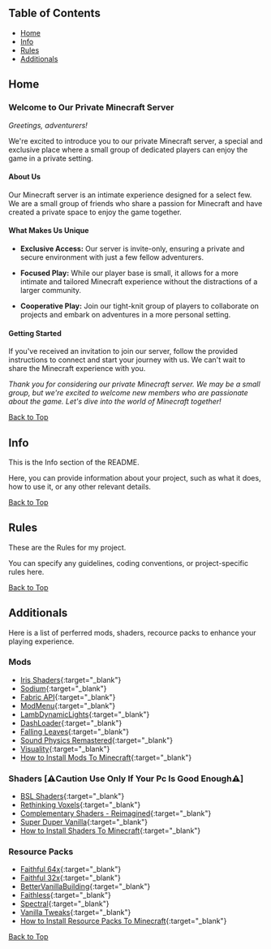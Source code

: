 <!-- Create a GitHub Pages README -->

## Table of Contents
- [Home](#home)
- [Info](#info)
- [Rules](#rules)
- [Additionals](#additionals)

<div id="home"></div>

## Home

### Welcome to Our Private Minecraft Server

*Greetings, adventurers!*

We're excited to introduce you to our private Minecraft server, a special and exclusive place where a small group of dedicated players can enjoy the game in a private setting.

#### About Us
Our Minecraft server is an intimate experience designed for a select few. We are a small group of friends who share a passion for Minecraft and have created a private space to enjoy the game together.

#### What Makes Us Unique
- **Exclusive Access:** Our server is invite-only, ensuring a private and secure environment with just a few fellow adventurers.

- **Focused Play:** While our player base is small, it allows for a more intimate and tailored Minecraft experience without the distractions of a larger community.

- **Cooperative Play:** Join our tight-knit group of players to collaborate on projects and embark on adventures in a more personal setting.

#### Getting Started
If you've received an invitation to join our server, follow the provided instructions to connect and start your journey with us. We can't wait to share the Minecraft experience with you.

*Thank you for considering our private Minecraft server. We may be a small group, but we're excited to welcome new members who are passionate about the game. Let's dive into the world of Minecraft together!*


[Back to Top](#table-of-contents)

<div id="info"></div>

## Info
This is the Info section of the README.

Here, you can provide information about your project, such as what it does, how to use it, or any other relevant details.

[Back to Top](#table-of-contents)

<div id="rules"></div>

## Rules
These are the Rules for my project.

You can specify any guidelines, coding conventions, or project-specific rules here.

[Back to Top](#table-of-contents)

<div id="additionals"></div>

## Additionals
Here is a list of perferred mods, shaders, recource packs to enhance your playing experience.

### Mods
- [Iris Shaders](https://modrinth.com/mod/iris){:target="_blank"}
- [Sodium](https://modrinth.com/mod/sodium){:target="_blank"}
- [Fabric API](https://modrinth.com/mod/fabric-api){:target="_blank"}
- [ModMenu](https://modrinth.com/mod/modmenu){:target="_blank"}
- [LambDynamicLights](https://modrinth.com/mod/lambdynamiclights){:target="_blank"}
- [DashLoader](https://modrinth.com/mod/dashloader){:target="_blank"}
- [Falling Leaves](https://modrinth.com/mod/fallingleaves){:target="_blank"}
- [Sound Physics Remastered](https://modrinth.com/mod/sound-physics-remastered){:target="_blank"}
- [Visuality](https://modrinth.com/mod/visuality){:target="_blank"}
- [How to Install Mods To Minecraft](https://www.youtube.com/watch?v=RLteMhIob_k){:target="_blank"}

### Shaders [⚠️Caution Use Only If Your Pc Is Good Enough⚠️]
- [BSL Shaders](https://modrinth.com/shader/bsl-shaders){:target="_blank"}
- [Rethinking Voxels](https://modrinth.com/shader/rethinking-voxels){:target="_blank"}
- [Complementary Shaders - Reimagined](https://modrinth.com/shader/complementary-reimagined){:target="_blank"}
- [Super Duper Vanilla](https://modrinth.com/shader/super-duper-vanilla){:target="_blank"}
- [How to Install Shaders To Minecraft](https://www.youtube.com/watch?v=Hw9QeeTFkEI){:target="_blank"}

### Resource Packs
- [Faithful 64x](https://modrinth.com/resourcepack/faithful-64x){:target="_blank"}
- [Faithful 32x](https://modrinth.com/resourcepack/faithful-32x){:target="_blank"}
- [BetterVanillaBuilding](https://modrinth.com/resourcepack/bettervanillabuilding){:target="_blank"}
- [Faithless](https://modrinth.com/resourcepack/faithless){:target="_blank"}
- [Spectral](https://modrinth.com/resourcepack/spectral){:target="_blank"}
- [Vanilla Tweaks](https://vanillatweaks.net/picker/resource-packs/){:target="_blank"}
- [How to Install Resource Packs To Minecraft](https://www.youtube.com/watch?v=SFnpdRUOtG8){:target="_blank"}

[Back to Top](#table-of-contents)

<script>
// JavaScript for smooth scrolling to the sections
document.addEventListener("DOMContentLoaded", function () {
  const links = document.querySelectorAll("a[href^='#']");
  for (const link of links) {
    link.addEventListener("click", function (e) {
      e.preventDefault();
      const targetId = this.getAttribute("href").substring(1);
      const target = document.getElementById(targetId);
      target.scrollIntoView({ behavior: "smooth" });
    });
  }
});
</script>

